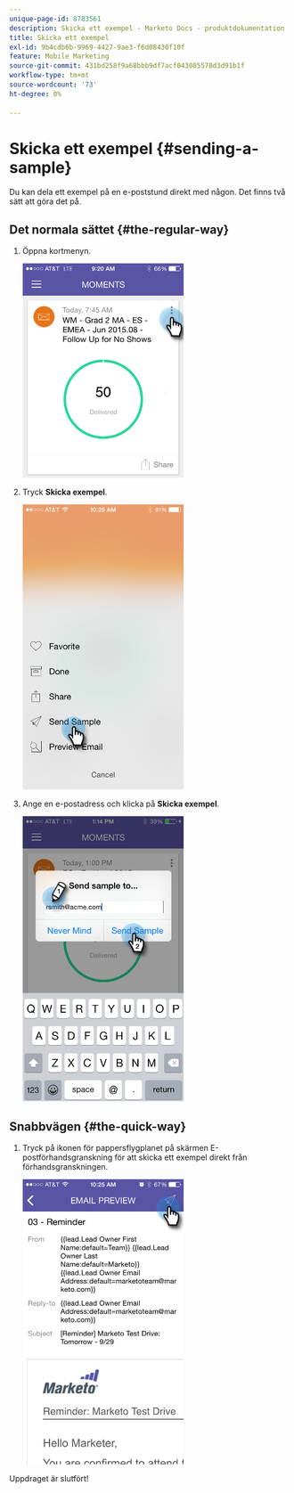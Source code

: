 ```yaml
---
unique-page-id: 8783561
description: Skicka ett exempel - Marketo Docs - produktdokumentation
title: Skicka ett exempel
exl-id: 9b4cdb6b-9969-4427-9ae3-f6d08430f10f
feature: Mobile Marketing
source-git-commit: 431bd258f9a68bbb9df7acf043085578d3d91b1f
workflow-type: tm+mt
source-wordcount: '73'
ht-degree: 0%

---
```


# Skicka ett exempel {#sending-a-sample}

Du kan dela ett exempel på en e-poststund direkt med någon. Det finns två sätt att göra det på.

## Det normala sättet {#the-regular-way}

1. Öppna kortmenyn.

   ![](assets/image2015-7-14-16-3a44-3a7.png)

1. Tryck **Skicka exempel**.

   ![](assets/image2015-7-14-16-3a40-3a54.png)

1. Ange en e-postadress och klicka på **Skicka exempel**.

   ![](assets/image2015-7-14-17-3a2-3a32.png)

## Snabbvägen {#the-quick-way}

1. Tryck på ikonen för pappersflygplanet på skärmen E-postförhandsgranskning för att skicka ett exempel direkt från förhandsgranskningen.

   ![](assets/image2015-9-25-10-3a28-3a47.png)

Uppdraget är slutfört!
